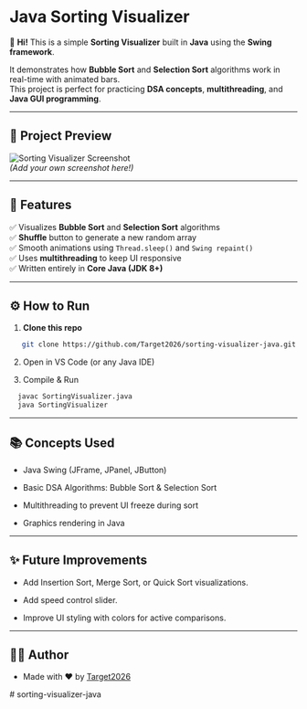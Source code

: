 # Java Sorting Visualizer

👋 **Hi!** This is a simple **Sorting Visualizer** built in **Java** using the **Swing framework**.

It demonstrates how **Bubble Sort** and **Selection Sort** algorithms work in real-time with animated bars.  
This project is perfect for practicing **DSA concepts**, **multithreading**, and **Java GUI programming**.

---

## 📸 **Project Preview**

![Sorting Visualizer Screenshot](screenshot.png)  
*(Add your own screenshot here!)*

---

## 🚀 **Features**

✅ Visualizes **Bubble Sort** and **Selection Sort** algorithms  
✅ **Shuffle** button to generate a new random array  
✅ Smooth animations using `Thread.sleep()` and `Swing repaint()`  
✅ Uses **multithreading** to keep UI responsive  
✅ Written entirely in **Core Java (JDK 8+)**

---

## ⚙️ **How to Run**

1. **Clone this repo**  
```bash
   git clone https://github.com/Target2026/sorting-visualizer-java.git
   ```
2. Open in VS Code (or any Java IDE)

3. Compile & Run
 ```bash
   javac SortingVisualizer.java
   java SortingVisualizer
   ```
---

## 📚 Concepts Used

- Java Swing (JFrame, JPanel, JButton)

- Basic DSA Algorithms: Bubble Sort & Selection Sort

- Multithreading to prevent UI freeze during sort

- Graphics rendering in Java

---

## ✨ Future Improvements

- Add Insertion Sort, Merge Sort, or Quick Sort visualizations.

- Add speed control slider.

- Improve UI styling with colors for active comparisons.

---

## 🧑‍💻 Author

- Made with ❤️ by [Target2026](https://github.com/Target2026)



#   s o r t i n g - v i s u a l i z e r - j a v a  
 